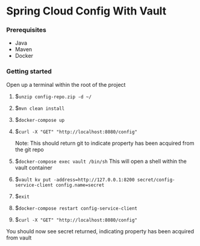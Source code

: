 # Spring Cloud Config With Vault

### Prerequisites 

- Java
- Maven
- Docker 

### Getting started

Open up a terminal within the root of the project

1. $`unzip config-repo.zip -d ~/` 
1. $`mvn clean install`
1. $`docker-compose up`
1. $`curl -X "GET" "http://localhost:8080/config"`

   Note: This should return git to indicate property has been acquired from the git repo

1. $`docker-compose exec vault /bin/sh` This will open a shell within the vault container
1. $`vault kv put -address=http://127.0.0.1:8200 secret/config-service-client config.name=secret`
1. $`exit`
1. $`docker-compose restart config-service-client`
1. $`curl -X "GET" "http://localhost:8080/config"`

You should now see secret returned, indicating property has been acquired from vault
